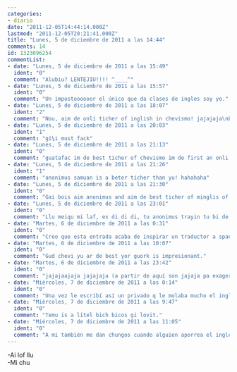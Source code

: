 ```yaml
---
categories:
- diario
date: "2011-12-05T14:44:14.000Z"
lastmod: "2011-12-05T20:21:41.000Z"
title: "Lunes, 5 de diciembre de 2011 a las 14:44"
comments: 14
id: 1323096254
commentList:
- date: "Lunes, 5 de diciembre de 2011 a las 15:49"
  ident: "0"
  comment: "Alubiu? LENTEJIU!!!! ^____^"
- date: "Lunes, 5 de diciembre de 2011 a las 15:57"
  ident: "0"
  comment: "Un impostoooooor el único que da clases de ingles soy yo."
- date: "Lunes, 5 de diciembre de 2011 a las 18:07"
  ident: "2"
  comment: "Nou, aim de onli ticher of inglish in chevismo! jajajaja\nLof for al pipol in de guorld."
- date: "Lunes, 5 de diciembre de 2011 a las 20:03"
  ident: "1"
  comment: "gí¼i must fack"
- date: "Lunes, 5 de diciembre de 2011 a las 21:13"
  ident: "0"
  comment: "guatafac im de best ticher of chevismo im de first an onli tru ticher."
- date: "Lunes, 5 de diciembre de 2011 a las 21:26"
  ident: "1"
  comment: "anonimus samuan is a beter ticher than yu! hahahaha"
- date: "Lunes, 5 de diciembre de 2011 a las 21:30"
  ident: "0"
  comment: "Gai bois aim anonimus and aim de best ticher of minglis of dat iunivers"
- date: "Lunes, 5 de diciembre de 2011 a las 23:01"
  ident: "0"
  comment: "Llu meiqu mi laf, ex di di di, tu anonimus trayin tu bi de guorst inglis gruaiter. Ai cud du de seim gí¼iz de fonetic sains if ai jad dem in mai quibourd. Guat if gí¼i trai gí¼iz espanis langí¼ich?"
- date: "Martes, 6 de diciembre de 2011 a las 0:31"
  ident: "0"
  comment: "Creo que esta entrada acaba de inspirar un traductor a spanglish jaja\n\nMe pondre con ello"
- date: "Martes, 6 de diciembre de 2011 a las 10:07"
  ident: "0"
  comment: "Gud chevi yu ar de best yor guork is impresionant."
- date: "Martes, 6 de diciembre de 2011 a las 23:42"
  ident: "0"
  comment: "jajajaajaja jajajaja (a partir de aquí son jajaja pa exagerar) jajajajajajajajaja"
- date: "Miércoles, 7 de diciembre de 2011 a las 0:14"
  ident: "0"
  comment: "Una vez le escribí así un privado q le molaba mucho el inglés y q lo estudiaba en academia y tenia noseq nivelazo... y casi le da un xungo xDDDD"
- date: "Miércoles, 7 de diciembre de 2011 a las 9:47"
  ident: "0"
  comment: "Temu is a litel bich bicos gi lovit."
- date: "Miércoles, 7 de diciembre de 2011 a las 11:05"
  ident: "0"
  comment: "A mi también me dan chungos cuando alguien aporrea el inglés, pero lo que mola hacer el cabra qué?\n\nGí¼i gí¼is llu a merri crismas, gí¼i gí¼is llu a merri crismas, gí¼i gí¼is llu a merri crismas an a japi nu lliear. Gud tinins gí¼i brin tu llu an llour kin, gí¼i gí¼is llu a merri crismas an a japi nu lliear."
---
```


-Ai lof llu  
-Mi chu